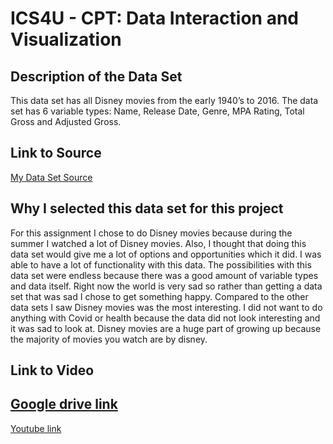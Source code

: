 
# ICS4U - CPT: Data Interaction and Visualization
## Description of the Data Set
This data set has all Disney movies from the early 1940’s to 2016. The data set has 6 variable types: Name, Release Date, Genre, MPA Rating, Total Gross and Adjusted Gross. 

## Link to Source
[My Data Set Source](https://www.kaggle.com/prateekmaj21/disney-movies)

## Why I selected this data set for this project
For this assignment I chose to do Disney movies because during the summer I watched a lot of Disney movies. Also, I thought that doing this data set would give me a lot of options and opportunities which it did. I was able to have a lot of functionality with this data. The possibilities with this data set were endless because there was a good amount of variable types and data itself. Right now the world is very sad so rather than getting a data set that was sad I chose to get something happy. Compared to the other data sets I saw Disney movies was the most interesting. I did not want to do anything with Covid or health because the data did not look interesting and it was sad to look at. Disney movies are a huge part of growing up because the majority of movies you watch are by disney. 

## Link to Video
[Google drive link](https://drive.google.com/file/d/1wQ688NlPmvnexxHsMcs_xEyH29p8RSYz/view?usp=sharing)
----
[Youtube link](https://youtu.be/l5f7qB8TiiQ)
